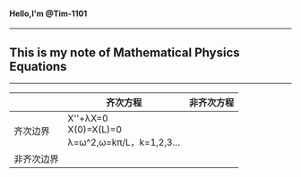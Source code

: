 #### Hello,I'm @Tim-1101

---------

## This is my note of Mathematical Physics Equations

---------

| |齐次方程|非齐次方程|
|---|---|---|
|齐次边界|X''+λX=0<br/>X(0)=X(L)=0<br/>λ=ω^2,ω=kπ/L，k=1,2,3…| |
|非齐次边界| | |
